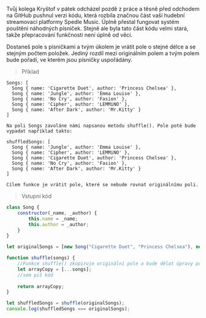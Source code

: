 Tvůj kolega Kryštof v pátek odcházel pozdě z práce a těsně před odchodem na GitHub pushnul verzi kódu, která rozbila značnou část vaší hudební streamovací platformy Spedle Music. Úplně přestal fungovat systém pouštění náhodných písniček. Stejně ale byla tato část kódu velmi stará, takže přepracování funkčnosti není úplně od věci.

Dostaneš pole s písničkami a tvým úkolem je vrátit pole o stejné délce a se stejným počtem položek. Jediný rozdíl mezi originálním polem a tvým polem bude pořadí, ve kterém jsou písničky uspořádány.


> Příklad
````
Songs: [
  Song { name: 'Cigarette Duet', author: 'Princess Chelsea' },
  Song { name: 'Jungle', author: 'Emma Louise' },
  Song { name: 'No Cry', author: 'Fasion' },
  Song { name: 'Cipher', author: 'LEMMiNO' },
  Song { name: 'After Dark', author: 'Mr.Kitty' }
]

Na poli Songs zavoláne námi napsanou metodu shuffle(). Pole poté bude vypadat například takto:

shuffledSongs: [
  Song { name: 'Jungle', author: 'Emma Louise' },
  Song { name: 'Cipher', author: 'LEMMiNO' },
  Song { name: 'Cigarette Duet', author: 'Princess Chelsea' },
  Song { name: 'No Cry', author: 'Fasion' },
  Song { name: 'After Dark', author: 'Mr.Kitty' }
]

Cílem funkce je vrátit pole, které se nebude rovnat originálnímu poli.
````

> Vstupní kód
````js
class Song {
    constructor(_name, _author) {
        this.name = _name;
        this.author = _author;
    }
}

let originalSongs = [new Song("Cigarette Duet", "Princess Chelsea"), new Song("Jungle", "Emma Louise"), new Song("No Cry", "Fasion"), new Song("Cipher", "LEMMiNO"), new Song("After Dark", "Mr.Kitty")];

function shuffle(songs) {
    //Funkce shuffle() zkopiruje originální pole a bude dělat úpravy přímo v kopii.
    let arrayCopy = [...songs];
    //sem piš kód
    
    return arrayCopy;
}

let shuffledSongs = shuffle(originalSongs);
console.log(shuffledSongs === originalSongs);
````